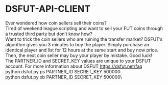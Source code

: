 # DSFUT-API-CLIENT
Ever wondered how coin sellers sell their coins?\
Tired of weekend league scripting and want to sell your FUT coins through a trusted third party but don’t know how?\
Want to trick the coin sellers who are ruining the transfer market? DSFUT’s algorithm gives you 3 minutes to buy the player. Simply purchase an identical player and list for 12 hours at the same start and buy now price. Then, the next coin seller may buy your player by mistake. Good luck!\
The PARTNER_ID and SECRET_KEY values are unique to your DSFUT account. For more information about DSFUT https://dsfut.net/faq \
python dsfut.py ps PARTNER_ID SECRET_KEY 500000\
python dsfut.py xb PARTNER_ID SECRET_KEY 500000\

